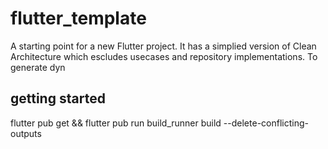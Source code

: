 # flutter_template

A starting point for a new Flutter project. It has a simplied version of Clean Architecture which escludes usecases and repository implementations.
To generate dyn

## getting started

flutter pub get && flutter pub run build_runner build --delete-conflicting-outputs

